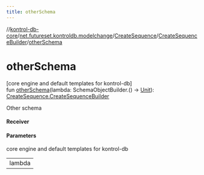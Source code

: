 ```yaml
---
title: otherSchema
---
```

//[kontrol-db-core](../../../../index.html)/[net.futureset.kontroldb.modelchange](../../index.html)/[CreateSequence](../index.html)/[CreateSequenceBuilder](index.html)/[otherSchema](other-schema.html)



# otherSchema



[core engine and default templates for kontrol-db]\
fun [otherSchema](other-schema.html)(lambda: SchemaObjectBuilder.() -&gt; [Unit](https://kotlinlang.org/api/latest/jvm/stdlib/kotlin/-unit/index.html)): [CreateSequence.CreateSequenceBuilder](index.html)



Other schema



#### Receiver



#### Parameters


core engine and default templates for kontrol-db

| |
|---|
| lambda |




